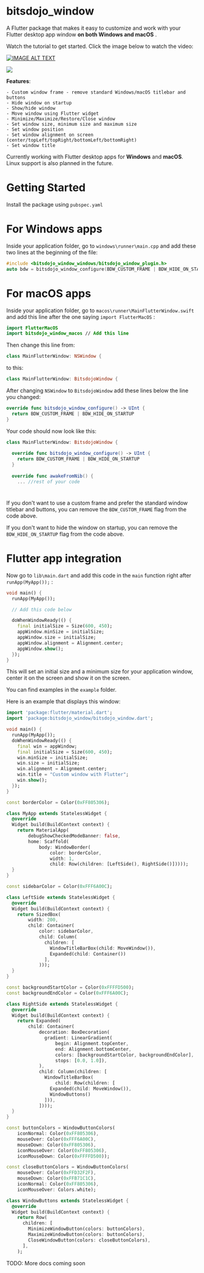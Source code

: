 # bitsdojo_window

A Flutter package that makes it easy to customize and work with your Flutter desktop app window **on both Windows and macOS** . 

Watch the tutorial to get started. Click the image below to watch the video: 

[![IMAGE ALT TEXT](https://img.youtube.com/vi/bee2AHQpGK4/0.jpg)](https://www.youtube.com/watch?v=bee2AHQpGK4 "Click to open")

<img src="https://raw.githubusercontent.com/bitsdojo/bitsdojo_window/master/resources/screenshot.png">

**Features**:

    - Custom window frame - remove standard Windows/macOS titlebar and buttons
    - Hide window on startup
    - Show/hide window
    - Move window using Flutter widget
    - Minimize/Maximize/Restore/Close window
    - Set window size, minimum size and maximum size
    - Set window position
    - Set window alignment on screen (center/topLeft/topRight/bottomLeft/bottomRight)
    - Set window title


Currently working with Flutter desktop apps for **Windows** and **macOS**. Linux support is also planned in the future.

# Getting Started

Install the package using `pubspec.yaml`

# For Windows apps

Inside your application folder, go to `windows\runner\main.cpp` and add these two lines at the beginning of the file:

```cpp
#include <bitsdojo_window_windows/bitsdojo_window_plugin.h>
auto bdw = bitsdojo_window_configure(BDW_CUSTOM_FRAME | BDW_HIDE_ON_STARTUP);
```

# For macOS apps

Inside your application folder, go to `macos\runner\MainFlutterWindow.swift` and add this line after the one saying `import FlutterMacOS` :

```swift
import FlutterMacOS
import bitsdojo_window_macos // Add this line
```

Then change this line from:

```swift
class MainFlutterWindow: NSWindow {
```

to this:

```swift
class MainFlutterWindow: BitsdojoWindow {
```

After changing `NSWindow` to `BitsdojoWindow` add these lines below the line you changed:

```swift
override func bitsdojo_window_configure() -> UInt {
  return BDW_CUSTOM_FRAME | BDW_HIDE_ON_STARTUP
}
```

Your code should now look like this:

```swift
class MainFlutterWindow: BitsdojoWindow {
    
  override func bitsdojo_window_configure() -> UInt {
    return BDW_CUSTOM_FRAME | BDW_HIDE_ON_STARTUP
  }
    
  override func awakeFromNib() {
    ... //rest of your code
```
#

If you don't want to use a custom frame and prefer the standard window titlebar and buttons, you can remove the `BDW_CUSTOM_FRAME` flag from the code above.

If you don't want to hide the window on startup, you can remove the `BDW_HIDE_ON_STARTUP` flag from the code above.

# Flutter app integration

Now go to `lib\main.dart` and add this code in the `main` function right after `runApp(MyApp());` :

```dart
void main() {
  runApp(MyApp());

  // Add this code below

  doWhenWindowReady(() {
    final initialSize = Size(600, 450);
    appWindow.minSize = initialSize;
    appWindow.size = initialSize;
    appWindow.alignment = Alignment.center;
    appWindow.show();
  });
}
```
This will set an initial size and a minimum size for your application window, center it on the screen and show it on the screen.

You can find examples in the `example` folder.

Here is an example that displays this window:


```dart
import 'package:flutter/material.dart';
import 'package:bitsdojo_window/bitsdojo_window.dart';

void main() {
  runApp(MyApp());
  doWhenWindowReady(() {
    final win = appWindow;
    final initialSize = Size(600, 450);
    win.minSize = initialSize;
    win.size = initialSize;
    win.alignment = Alignment.center;
    win.title = "Custom window with Flutter";
    win.show();
  });
}

const borderColor = Color(0xFF805306);

class MyApp extends StatelessWidget {
  @override
  Widget build(BuildContext context) {
    return MaterialApp(
        debugShowCheckedModeBanner: false,
        home: Scaffold(
            body: WindowBorder(
                color: borderColor,
                width: 1,
                child: Row(children: [LeftSide(), RightSide()]))));
  }
}

const sidebarColor = Color(0xFFF6A00C);

class LeftSide extends StatelessWidget {
  @override
  Widget build(BuildContext context) {
    return SizedBox(
        width: 200,
        child: Container(
            color: sidebarColor,
            child: Column(
              children: [
                WindowTitleBarBox(child: MoveWindow()),
                Expanded(child: Container())
              ],
            )));
  }
}

const backgroundStartColor = Color(0xFFFFD500);
const backgroundEndColor = Color(0xFFF6A00C);

class RightSide extends StatelessWidget {
  @override
  Widget build(BuildContext context) {
    return Expanded(
        child: Container(
            decoration: BoxDecoration(
              gradient: LinearGradient(
                  begin: Alignment.topCenter,
                  end: Alignment.bottomCenter,
                  colors: [backgroundStartColor, backgroundEndColor],
                  stops: [0.0, 1.0]),
            ),
            child: Column(children: [
              WindowTitleBarBox(
                  child: Row(children: [
                Expanded(child: MoveWindow()),
                WindowButtons()
              ])),
            ])));
  }
}

const buttonColors = WindowButtonColors(
    iconNormal: Color(0xFF805306),
    mouseOver: Color(0xFFF6A00C),
    mouseDown: Color(0xFF805306),
    iconMouseOver: Color(0xFF805306),
    iconMouseDown: Color(0xFFFFD500));

const closeButtonColors = WindowButtonColors(
    mouseOver: Color(0xFFD32F2F),
    mouseDown: Color(0xFFB71C1C),
    iconNormal: Color(0xFF805306),
    iconMouseOver: Colors.white);

class WindowButtons extends StatelessWidget {
  @override
  Widget build(BuildContext context) {
    return Row(
      children: [
        MinimizeWindowButton(colors: buttonColors),
        MaximizeWindowButton(colors: buttonColors),
        CloseWindowButton(colors: closeButtonColors),
      ],
    );
```

TODO: More docs coming soon
